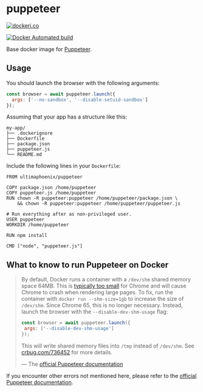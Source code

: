 # puppeteer

[![dockeri.co](https://dockeri.co/image/ultimaphoenix/puppeteer)](https://hub.docker.com/r/ultimaphoenix/puppeteer)

[![Docker Automated build](https://img.shields.io/docker/automated/ultimaphoenix/puppeteer.svg)](https://hub.docker.com/r/ultimaphoenix/puppeteer/)

Base docker image for [Puppeteer](https://developers.google.com/web/tools/puppeteer).

## Usage

You should launch the browser with the following arguments:

```js
const browser = await puppeteer.launch({
  args: ['--no-sandbox', '--disable-setuid-sandbox']
});
```

Assuming that your app has a structure like this:
```
my-app/
├── .dockerignore
├── Dockerfile
├── package.json
├── puppeteer.js
└── README.md
```
Include the following lines in your `Dockerfile`:
```
FROM ultimaphoenix/puppeteer

COPY package.json /home/puppeteer
COPY puppeteer.js /home/puppeteer
RUN chown -R puppeteer:puppeteer /home/puppeteer/package.json \
    && chown -R puppeteer:puppeteer /home/puppeteer/puppeteer.js

# Run everything after as non-privileged user.
USER puppeteer
WORKDIR /home/puppeteer

RUN npm install

CMD ["node", "puppeteer.js"]
```

## What to know to run Puppeteer on Docker

>By default, Docker runs a container with a `/dev/shm` shared memory space 64MB.
This is [typically too small](https://github.com/c0b/chrome-in-docker/issues/1) for Chrome
and will cause Chrome to crash when rendering large pages. To fix, run the container with
`docker run --shm-size=1gb` to increase the size of `/dev/shm`. Since Chrome 65, this is no
longer necessary. Instead, launch the browser with the `--disable-dev-shm-usage` flag:
>
>```js
>const browser = await puppeteer.launch({
>  args: ['--disable-dev-shm-usage']
>});
>```
>
>This will write shared memory files into `/tmp` instead of `/dev/shm`. See [crbug.com/736452](https://bugs.chromium.org/p/chromium/issues/detail?id=736452) for more details.
>
> &mdash; The [official Puppeteer documentation](https://github.com/puppeteer/puppeteer/blob/main/docs/troubleshooting.md#tips)

If you encounter other errors not mentioned here, please refer to the [official Puppeteer documentation](https://github.com/puppeteer/puppeteer/blob/main/docs/troubleshooting.md).
